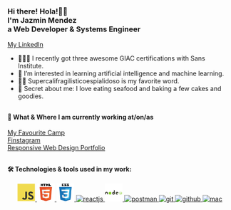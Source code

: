 <h3>Hi there! Hola!👋😎 <br>I'm Jazmin Mendez<br>a Web Developer & Systems Engineer</h3>

<a href="https://www.linkedin.com/in/jazminlmendez">My LinkedIn </a> 
<br>
- 🕵🏻‍♀️ I recently got three awesome GIAC certifications with Sans Institute.
- 👀 I’m interested in learning artificial intelligence and machine learning.
- ✍🏽 Supercalifragilisticoespialidoso is my favorite word.
- 🤫 Secret about me: I love eating seafood and baking a few cakes and goodies.

## <h4>💼  What & Where I am currently working at/on/as</h4>
<p>
<a href="https://stark-spire-19227.herokuapp.com/"> My Favourite Camp </a> <br>
<a href="https://dry-shelf-90306.herokuapp.com"> Finstagram </a> <br>
<a href="https://codepen.io/jazmin199"> Responsive Web Design Portfolio </a>
</p>

## <h4> 🛠️  Technologies & tools used in my work:</h4>
<p align="center">
<a href="https://developer.mozilla.org/en-US/docs/Web/JavaScript" target="_blank"> <img src="https://raw.githubusercontent.com/devicons/devicon/master/icons/javascript/javascript-original.svg" alt="javascript" width="40" height="40"/> </a>
<a href="https://www.w3.org/html/" target="_blank"> <img src="https://raw.githubusercontent.com/devicons/devicon/master/icons/html5/html5-original-wordmark.svg" alt="html5" width="40" height="40"/> </a>
<a href="https://www.w3schools.com/css/" target="_blank"> <img src="https://raw.githubusercontent.com/devicons/devicon/master/icons/css3/css3-original-wordmark.svg" alt="css3" width="40" height="40"/> </a>
<a href="#" target="_blank"> <img src="https://www.vectorlogo.zone/logos/reactjs/reactjs-icon.svg" alt="reactjs" width="40" height="40"/> </a>
<a href="https://nodejs.org" target="_blank"> <img src="https://raw.githubusercontent.com/devicons/devicon/master/icons/nodejs/nodejs-original-wordmark.svg" alt="nodejs" width="40" height="40"/> </a>
<a href="https://www.postman.com/" target="_blank"> <img src="https://www.vectorlogo.zone/logos/getpostman/getpostman-icon.svg" alt="postman" width="40" height="40"/> </a>
<a href="https://git-scm.com/" target="_blank"> <img src="https://www.vectorlogo.zone/logos/git-scm/git-scm-icon.svg" alt="git" width="40" height="40"/> </a>
<a href="https://github.com/efrenmartinez" target="_blank"> <img src="https://www.vectorlogo.zone/logos/github/github-icon.svg" alt="github" width="40" height="40"/> </a>
<a href="#" target="_blank"> <img src="https://www.vectorlogo.zone/logos/apple/apple-icon.svg" alt="mac" width="40" height="40"/> </a>
</p>

<br>
<br>
